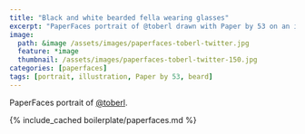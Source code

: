 ```yaml
---
title: "Black and white bearded fella wearing glasses"
excerpt: "PaperFaces portrait of @toberl drawn with Paper by 53 on an iPad."
image: 
  path: &image /assets/images/paperfaces-toberl-twitter.jpg 
  feature: *image
  thumbnail: /assets/images/paperfaces-toberl-twitter-150.jpg
categories: [paperfaces]
tags: [portrait, illustration, Paper by 53, beard]
---
```


PaperFaces portrait of [@toberl](https://twitter.com/toberl).

{% include_cached boilerplate/paperfaces.md %}
